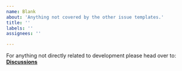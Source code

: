 ```yaml
---
name: Blank
about: 'Anything not covered by the other issue templates.'
title: ''
labels: ''
assignees: ''

---
```


For anything not directly related to development please head over to: **[Discussions](https://github.com/Octobay/app/discussions)**
